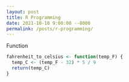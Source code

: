 ```yaml
---
layout: post
title: R Programming
date: 2021-10-18 9:00:00 --0000
permalink: /posts/r-programming/
---
```


Function
```r
fahrenheit_to_celsius <- function(temp_F) {
  temp_C <- (temp_F - 32) * 5 / 9
  return(temp_C)
}
```
